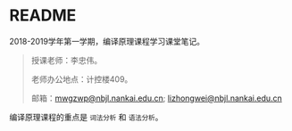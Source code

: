 # README

2018-2019学年第一学期，编译原理课程学习课堂笔记。

> 授课老师：李忠伟。
>
> 老师办公地点：计控楼409。
>
> 邮箱：mwgzwp@nbjl.nankai.edu.cn; lizhongwei@nbjl.nankai.edu.cn



编译原理课程的重点是 `词法分析` 和 `语法分析`。